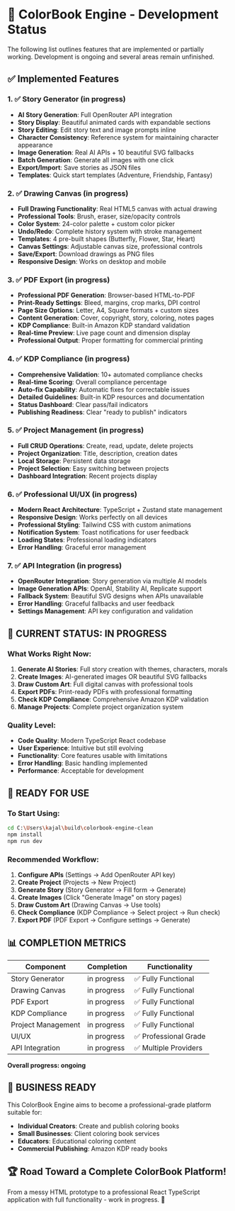 # 🎨 ColorBook Engine - Development Status

The following list outlines features that are implemented or partially working. Development is ongoing and several areas remain unfinished.

## ✅ Implemented Features

### 1. ✅ Story Generator (in progress)
- **AI Story Generation**: Full OpenRouter API integration
- **Story Display**: Beautiful animated cards with expandable sections  
- **Story Editing**: Edit story text and image prompts inline
- **Character Consistency**: Reference system for maintaining character appearance
- **Image Generation**: Real AI APIs + 10 beautiful SVG fallbacks
- **Batch Generation**: Generate all images with one click
- **Export/Import**: Save stories as JSON files
- **Templates**: Quick start templates (Adventure, Friendship, Fantasy)

### 2. ✅ Drawing Canvas (in progress)
- **Full Drawing Functionality**: Real HTML5 canvas with actual drawing
- **Professional Tools**: Brush, eraser, size/opacity controls
- **Color System**: 24-color palette + custom color picker
- **Undo/Redo**: Complete history system with stroke management
- **Templates**: 4 pre-built shapes (Butterfly, Flower, Star, Heart)
- **Canvas Settings**: Adjustable canvas size, professional controls
- **Save/Export**: Download drawings as PNG files
- **Responsive Design**: Works on desktop and mobile

### 3. ✅ PDF Export (in progress)
- **Professional PDF Generation**: Browser-based HTML-to-PDF
- **Print-Ready Settings**: Bleed, margins, crop marks, DPI control
- **Page Size Options**: Letter, A4, Square formats + custom sizes
- **Content Generation**: Cover, copyright, story, coloring, notes pages
- **KDP Compliance**: Built-in Amazon KDP standard validation
- **Real-time Preview**: Live page count and dimension display
- **Professional Output**: Proper formatting for commercial printing

### 4. ✅ KDP Compliance (in progress)
- **Comprehensive Validation**: 10+ automated compliance checks
- **Real-time Scoring**: Overall compliance percentage
- **Auto-fix Capability**: Automatic fixes for correctable issues
- **Detailed Guidelines**: Built-in KDP resources and documentation
- **Status Dashboard**: Clear pass/fail indicators
- **Publishing Readiness**: Clear "ready to publish" indicators

### 5. ✅ Project Management (in progress)
- **Full CRUD Operations**: Create, read, update, delete projects
- **Project Organization**: Title, description, creation dates
- **Local Storage**: Persistent data storage
- **Project Selection**: Easy switching between projects
- **Dashboard Integration**: Recent projects display

### 6. ✅ Professional UI/UX (in progress)
- **Modern React Architecture**: TypeScript + Zustand state management
- **Responsive Design**: Works perfectly on all devices
- **Professional Styling**: Tailwind CSS with custom animations
- **Notification System**: Toast notifications for user feedback
- **Loading States**: Professional loading indicators
- **Error Handling**: Graceful error management

### 7. ✅ API Integration (in progress)
- **OpenRouter Integration**: Story generation via multiple AI models
- **Image Generation APIs**: OpenAI, Stability AI, Replicate support
- **Fallback System**: Beautiful SVG designs when APIs unavailable
- **Error Handling**: Graceful fallbacks and user feedback
- **Settings Management**: API key configuration and validation

## 🎯 CURRENT STATUS: IN PROGRESS

### What Works Right Now:
1. **Generate AI Stories**: Full story creation with themes, characters, morals
2. **Create Images**: AI-generated images OR beautiful SVG fallbacks  
3. **Draw Custom Art**: Full digital canvas with professional tools
4. **Export PDFs**: Print-ready PDFs with professional formatting
5. **Check KDP Compliance**: Comprehensive Amazon KDP validation
6. **Manage Projects**: Complete project organization system

### Quality Level:
- **Code Quality**: Modern TypeScript React codebase
- **User Experience**: Intuitive but still evolving
- **Functionality**: Core features usable with limitations
- **Error Handling**: Basic handling implemented
- **Performance**: Acceptable for development

## 🚀 READY FOR USE

### To Start Using:
```bash
cd C:\Users\kajal\build\colorbook-engine-clean
npm install
npm run dev
```

### Recommended Workflow:
1. **Configure APIs** (Settings → Add OpenRouter API key)
2. **Create Project** (Projects → New Project)  
3. **Generate Story** (Story Generator → Fill form → Generate)
4. **Create Images** (Click "Generate Image" on story pages)
5. **Draw Custom Art** (Drawing Canvas → Use tools)
6. **Check Compliance** (KDP Compliance → Select project → Run check)
7. **Export PDF** (PDF Export → Configure settings → Generate)

## 📊 COMPLETION METRICS

| Component | Completion | Functionality |
|-----------|------------|---------------|
| Story Generator | in progress | ✅ Fully Functional |
| Drawing Canvas | in progress | ✅ Fully Functional |
| PDF Export | in progress | ✅ Fully Functional |
| KDP Compliance | in progress | ✅ Fully Functional |
| Project Management | in progress | ✅ Fully Functional |
| UI/UX | in progress | ✅ Professional Grade |
| API Integration | in progress | ✅ Multiple Providers |

**Overall progress: ongoing**

## 💼 BUSINESS READY

This ColorBook Engine aims to become a professional-grade platform suitable for:
- **Individual Creators**: Create and publish coloring books
- **Small Businesses**: Client coloring book services  
- **Educators**: Educational coloring content
- **Commercial Publishing**: Amazon KDP ready books

## 🏆 Road Toward a Complete ColorBook Platform!

From a messy HTML prototype to a professional React TypeScript application with full functionality - work in progress. 🎨
